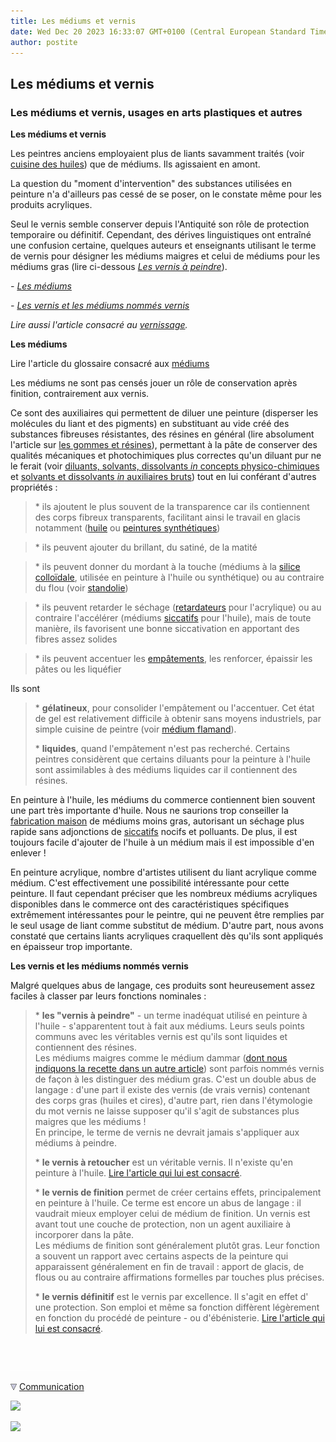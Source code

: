 ```yaml
---
title: Les médiums et vernis
date: Wed Dec 20 2023 16:33:07 GMT+0100 (Central European Standard Time)
author: postite
---
```


## Les médiums et vernis
### Les médiums et vernis, usages en arts plastiques et autres
 **Les médiums et vernis**  

Les peintres anciens employaient plus de liants savamment traités (voir [cuisine des huiles](cuisinedeshuiles.html)) que de médiums. Ils agissaient en amont.

La question du "moment d'intervention" des substances utilisées en peinture n'a d'ailleurs pas cessé de se poser, on le constate même pour les produits acryliques.

Seul le vernis semble conserver depuis l'Antiquité son rôle de protection temporaire ou définitif. Cependant, des dérives linguistiques ont entraîné une confusion certaine, quelques auteurs et enseignants utilisant le terme de vernis pour désigner les médiums maigres et celui de médiums pour les médiums gras (lire ci-dessous _[Les vernis à peindre](mediumsetvernis.html#vernisapeindre)_).

_\-_ [_Les médiums_](mediumsetvernis.html#lesmediums)

_\-_ [_Les vernis et les médiums nommés vernis_](mediumsetvernis.html#lesvernis)

_Lire aussi l'article consacré au_ [_vernissage_](vernissage.html)_._

**Les médiums**

Lire l'article du glossaire consacré aux [médiums](medium.html)

Les médiums ne sont pas censés jouer un rôle de conservation après finition, contrairement aux vernis.

Ce sont des auxiliaires qui permettent de diluer une peinture (disperser les molécules du liant et des pigments) en substituant au vide créé des substances fibreuses résistantes, des résines en général (lire absolument l'article sur [les gommes et résines](gommesetresines.html)), permettant à la pâte de conserver des qualités mécaniques et photochimiques plus correctes qu'un diluant pur ne le ferait (voir [diluants, solvants, dissolvants _in_ concepts physico-chimiques](diluantssolvants.html) et [solvants et dissolvants _in_ auxiliaires bruts](solvantsetdissolvants.html)) tout en lui conférant d'autres propriétés :

> \* ils ajoutent le plus souvent de la transparence car ils contiennent des corps fibreux transparents, facilitant ainsi le travail en glacis notamment ([huile](huiles.html) ou [peintures synthétiques](liantssynthetiques.html))

> \* ils peuvent ajouter du brillant, du satiné, de la matité

> \* ils peuvent donner du mordant à la touche (médiums à la [silice colloïdale](silicepeinture.html), utilisée en peinture à l'huile ou synthétique) ou au contraire du flou (voir [standolie](standolie.html))

> \* ils peuvent retarder le séchage ([retardateurs](produitsacryl.html#retardateurs) pour l'acrylique) ou au contraire l'accélérer (médiums [siccatifs](siccatifs.html) pour l'huile), mais de toute manière, ils favorisent une bonne siccativation en apportant des fibres assez solides

> \* ils peuvent accentuer les [empâtements](empatement.html), les renforcer, épaissir les pâtes ou les liquéfier

Ils sont

> \* **gélatineux**, pour consolider l'empâtement ou l'accentuer. Cet état de gel est relativement difficile à obtenir sans moyens industriels, par simple cuisine de peintre (voir [médium flamand](mediumflamand.html)).
> 
> \* **liquides**, quand l'empâtement n'est pas recherché. Certains peintres considèrent que certains diluants pour la peinture à l'huile sont assimilables à des médiums liquides car il contiennent des résines.

En peinture à l'huile, les médiums du commerce contiennent bien souvent une part très importante d'huile. Nous ne saurions trop conseiller la [fabrication maison](preparationsfaitesmaison.html) de médiums moins gras, autorisant un séchage plus rapide sans adjonctions de [siccatifs](siccatifs.html) nocifs et polluants. De plus, il est toujours facile d'ajouter de l'huile à un médium mais il est impossible d'en enlever !

En peinture acrylique, nombre d'artistes utilisent du liant acrylique comme médium. C'est effectivement une possibilité intéressante pour cette peinture. Il faut cependant préciser que les nombreux médiums acryliques disponibles dans le commerce ont des caractéristiques spécifiques extrêmement intéressantes pour le peintre, qui ne peuvent être remplies par le seul usage de liant comme substitut de médium. D'autre part, nous avons constaté que certains liants acryliques craquellent dès qu'ils sont appliqués en épaisseur trop importante.

**Les vernis et les médiums nommés vernis**

Malgré quelques abus de langage, ces produits sont heureusement assez faciles à classer par leurs fonctions nominales :

> \* **les "vernis à peindre"** \- un terme inadéquat utilisé en peinture à l'huile - s'apparentent tout à fait aux médiums. Leurs seuls points communs avec les véritables vernis est qu'ils sont liquides et contiennent des résines.  
> Les médiums maigres comme le médium dammar ([dont nous indiquons la recette dans un autre article](mediumdammar.html)) sont parfois nommés vernis de façon à les distinguer des médium gras. C'est un double abus de langage : d'une part il existe des vernis (de vrais vernis) contenant des corps gras (huiles et cires), d'autre part, rien dans l'étymologie du mot vernis ne laisse supposer qu'il s'agit de substances plus maigres que les médiums !  
> En principe, le terme de vernis ne devrait jamais s'appliquer aux médiums à peindre.
> 
> \* **le vernis à retoucher** est un véritable vernis. Il n'existe qu'en peinture à l'huile. [Lire l'article qui lui est consacré](vernisaretoucher.html).
> 
> \* **le vernis de finition** permet de créer certains effets, principalement en peinture à l'huile. Ce terme est encore un abus de langage : il vaudrait mieux employer celui de médium de finition. Un vernis est avant tout une couche de protection, non un agent auxiliaire à incorporer dans la pâte.  
> Les médiums de finition sont généralement plutôt gras. Leur fonction a souvent un rapport avec certains aspects de la peinture qui apparaissent généralement en fin de travail : apport de glacis, de flous ou au contraire affirmations formelles par touches plus précises.
> 
> \* **le vernis définitif** est le vernis par excellence. Il s'agit en effet d' une protection. Son emploi et même sa fonction diffèrent légèrement en fonction du procédé de peinture - ou d'ébénisterie. [Lire l'article qui lui est consacré](vernisdefinitifs.html#levernispourlapeinturealhuile).



 

 ![](images/transparent122x1.gif)

![](images/flechebas.gif) [Communication](http://www.artrealite.com/annonceurs.htm) 

[![](https://cbonvin.fr/sites/regie.artrealite.com/visuels/campagne1.png)](index-2.html#20131014)

![](https://cbonvin.fr/sites/regie.artrealite.com/visuels/campagne2.png)
